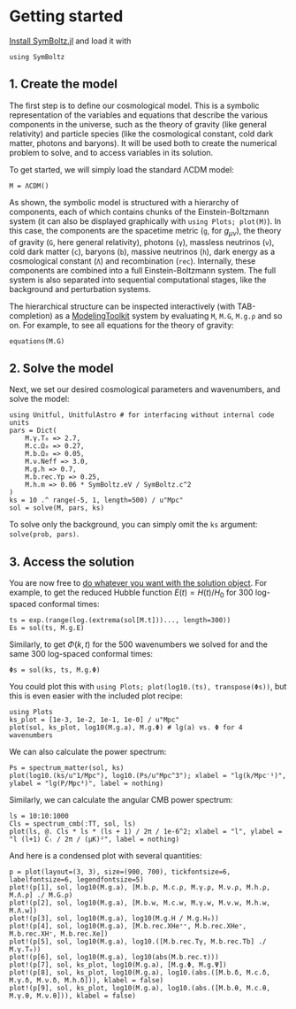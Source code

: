 # Getting started

[Install SymBoltz.jl](@ref "Installation") and load it with
```@example getting_started
using SymBoltz
``` 

## 1. Create the model

The first step is to define our cosmological model.
This is a symbolic representation of the variables and equations that describe the various components in the universe, such as the theory of gravity (like general relativity) and particle species (like the cosmological constant, cold dark matter, photons and baryons).
It will be used both to create the numerical problem to solve, and to access variables in its solution.

To get started, we will simply load the standard ΛCDM model:
```@example getting_started
M = ΛCDM()
```

As shown, the symbolic model is structured with a hierarchy of components, each of which contains chunks of the Einstein-Boltzmann system (it can also be displayed graphically with `using Plots; plot(M)`).
In this case, the components are
the spacetime metric (`g`, for $g_{\mu\nu}$),
the theory of gravity (`G`, here general relativity),
photons (`γ`),
massless neutrinos (`ν`),
cold dark matter (`c`),
baryons (`b`),
massive neutrinos (`h`),
dark energy as a cosmological constant (`Λ`)
and recombination (`rec`).
Internally, these components are combined into a full Einstein-Boltzmann system.
The full system is also separated into sequential computational stages, like the background and perturbation systems.

The hierarchical structure can be inspected interactively (with TAB-completion) as a [ModelingToolkit](https://docs.sciml.ai/ModelingToolkit) system by evaluating `M`, `M.G`, `M.g.ρ` and so on.
For example, to see all equations for the theory of gravity:
```@example getting_started
equations(M.G)
```

## 2. Solve the model

Next, we set our desired cosmological parameters and wavenumbers, and solve the model:
```@example getting_started
using Unitful, UnitfulAstro # for interfacing without internal code units
pars = Dict(
    M.γ.T₀ => 2.7,
    M.c.Ω₀ => 0.27,
    M.b.Ω₀ => 0.05,
    M.ν.Neff => 3.0,
    M.g.h => 0.7,
    M.b.rec.Yp => 0.25,
    M.h.m => 0.06 * SymBoltz.eV / SymBoltz.c^2
)
ks = 10 .^ range(-5, 1, length=500) / u"Mpc"
sol = solve(M, pars, ks)
```

To solve only the background, you can simply omit the `ks` argument: `solve(prob, pars)`.

## 3. Access the solution

You are now free to [do whatever you want with the solution object](@ref "Solution handling").
For example, to get the reduced Hubble function $E(t) = H(t) / H_0$ for 300 log-spaced conformal times:
```@example getting_started
ts = exp.(range(log.(extrema(sol[M.t]))..., length=300))
Es = sol(ts, M.g.E)
```
Similarly, to get $\Phi(k,t)$ for the 500 wavenumbers we solved for and the same 300 log-spaced conformal times:
```@example getting_started
Φs = sol(ks, ts, M.g.Φ)
```

You could plot this with `using Plots; plot(log10.(ts), transpose(Φs))`, but this is even easier with the included plot recipe:
```@example getting_started
using Plots
ks_plot = [1e-3, 1e-2, 1e-1, 1e-0] / u"Mpc"
plot(sol, ks_plot, log10(M.g.a), M.g.Φ) # lg(a) vs. Φ for 4 wavenumbers
```

We can also calculate the power spectrum:
```@example getting_started
Ps = spectrum_matter(sol, ks)
plot(log10.(ks/u"1/Mpc"), log10.(Ps/u"Mpc^3"); xlabel = "lg(k/Mpc⁻¹)", ylabel = "lg(P/Mpc³)", label = nothing)
```
Similarly, we can calculate the angular CMB power spectrum:
```@example getting_started
ls = 10:10:1000
Cls = spectrum_cmb(:TT, sol, ls)
plot(ls, @. Cls * ls * (ls + 1) / 2π / 1e-6^2; xlabel = "l", ylabel = "l (l+1) Cₗ / 2π / (μK)²", label = nothing)
```

And here is a condensed plot with several quantities:
```@example getting_started
p = plot(layout=(3, 3), size=(900, 700), tickfontsize=6, labelfontsize=6, legendfontsize=5)
plot!(p[1], sol, log10(M.g.a), [M.b.ρ, M.c.ρ, M.γ.ρ, M.ν.ρ, M.h.ρ, M.Λ.ρ] ./ M.G.ρ)
plot!(p[2], sol, log10(M.g.a), [M.b.w, M.c.w, M.γ.w, M.ν.w, M.h.w, M.Λ.w])
plot!(p[3], sol, log10(M.g.a), log10(M.g.H / M.g.H₀))
plot!(p[4], sol, log10(M.g.a), [M.b.rec.XHe⁺⁺, M.b.rec.XHe⁺, M.b.rec.XH⁺, M.b.rec.Xe])
plot!(p[5], sol, log10(M.g.a), log10.([M.b.rec.Tγ, M.b.rec.Tb] ./ M.γ.T₀))
plot!(p[6], sol, log10(M.g.a), log10(abs(M.b.rec.τ)))
plot!(p[7], sol, ks_plot, log10(M.g.a), [M.g.Φ, M.g.Ψ])
plot!(p[8], sol, ks_plot, log10(M.g.a), log10.(abs.([M.b.δ, M.c.δ, M.γ.δ, M.ν.δ, M.h.δ])), klabel = false)
plot!(p[9], sol, ks_plot, log10(M.g.a), log10.(abs.([M.b.θ, M.c.θ, M.γ.θ, M.ν.θ])), klabel = false)
```

